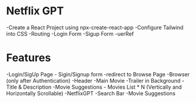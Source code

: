 # Netflix GPT

-Create a React Project using npx-create-react-app
-Configure Tailwind into CSS
-Routing 
-Login Form
-Sigup Form
-uerRef

# Features
-Login/SigUp Page
    - Sigin/Signup form
    -redirect to Browse Page
-Browser (only after Authentication)
    -Header
    -Main Movie
        -Trailer in Background
        -Title & Description
        -Movie Suggestions
            - Movies List * N (Vertically and Horizontally Scrollable)
-NetflixGPT
    -Search Bar
    -Movie Suggestions